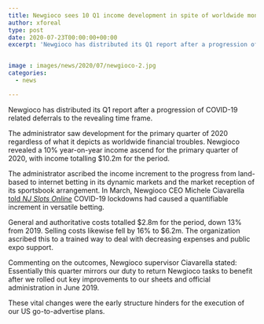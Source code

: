 ```yaml
---
title: Newgioco sees 10 Q1 income development in spite of worldwide monetary troubles
author: xforeal 
type: post
date: 2020-07-23T00:00:00+00:00
excerpt: 'Newgioco has distributed its Q1 report after a progression of COVID-19 related deferrals to the detailing period '


image : images/news/2020/07/newgioco-2.jpg
categories:
  - news

---
```

Newgioco has distributed its Q1 report after a progression of COVID-19 related deferrals to the revealing time frame. 

The administrator saw development for the primary quarter of 2020 regardless of what it depicts as worldwide financial troubles. Newgioco revealed a 10&percnt; year-on-year income ascend for the primary quarter of 2020, with income totalling $10.2m for the period. 

The administrator ascribed the income increment to the progress from land-based to internet betting in its dynamic markets and the market reception of its sportsbook arrangement. In March, Newgioco CEO Michele Ciavarella [told _NJ Slots Online_][1] COVID-19 lockdowns had caused a quantifiable increment in versatile betting. 

General and authoritative costs totalled $2.8m for the period, down 13&percnt; from 2019. Selling costs likewise fell by 16&percnt; to $6.2m. The organization ascribed this to a trained way to deal with decreasing expenses and public expo support. 

Commenting on the outcomes, Newgioco supervisor Ciavarella stated: Essentially this quarter mirrors our duty to return Newgioco tasks to benefit after we rolled out key improvements to our sheets and official administration in June 2019. 

These vital changes were the early structure hinders for the execution of our US go-to-advertise plans.

 [1]: #